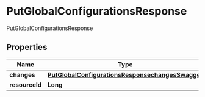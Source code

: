 

# PutGlobalConfigurationsResponse

PutGlobalConfigurationsResponse

## Properties

| Name | Type | Description | Notes |
|------------ | ------------- | ------------- | -------------|
|**changes** | [**PutGlobalConfigurationsResponsechangesSwagger**](PutGlobalConfigurationsResponsechangesSwagger.md) |  |  [optional] |
|**resourceId** | **Long** |  |  [optional] |



